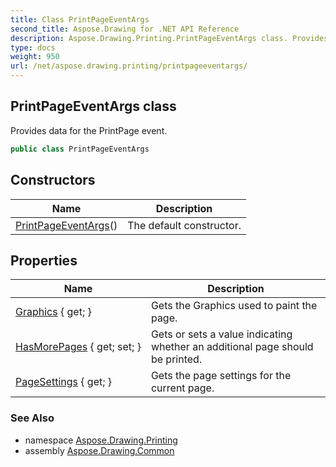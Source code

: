 ```yaml
---
title: Class PrintPageEventArgs
second_title: Aspose.Drawing for .NET API Reference
description: Aspose.Drawing.Printing.PrintPageEventArgs class. Provides data for the PrintPage event
type: docs
weight: 950
url: /net/aspose.drawing.printing/printpageeventargs/
---
```

## PrintPageEventArgs class

Provides data for the PrintPage event.

```csharp
public class PrintPageEventArgs
```

## Constructors

| Name | Description |
| --- | --- |
| [PrintPageEventArgs](printpageeventargs/)() | The default constructor. |

## Properties

| Name | Description |
| --- | --- |
| [Graphics](../../aspose.drawing.printing/printpageeventargs/graphics/) { get; } | Gets the Graphics used to paint the page. |
| [HasMorePages](../../aspose.drawing.printing/printpageeventargs/hasmorepages/) { get; set; } | Gets or sets a value indicating whether an additional page should be printed. |
| [PageSettings](../../aspose.drawing.printing/printpageeventargs/pagesettings/) { get; } | Gets the page settings for the current page. |

### See Also

* namespace [Aspose.Drawing.Printing](../../aspose.drawing.printing/)
* assembly [Aspose.Drawing.Common](../../)


